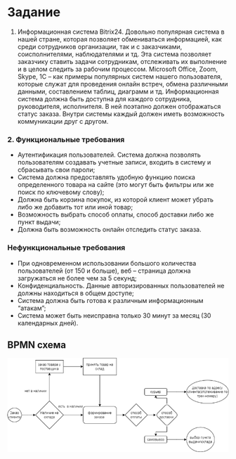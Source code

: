 # Задание #
1.	Информационная система Bitrix24. Довольно популярная система в нашей стране, которая позволяет обмениваться информацией, как среди сотрудников организации, так и с заказчиками, соисполнителями, наблюдателями и тд. Эта система позволяет заказчику ставить задачи сотрудникам, отслеживать их выполнение и в целом следить за рабочим процессом. 
Microsoft Office, Zoom, Skype, 1С – как примеры популярных систем нашего пользователя, которые служат для проведения онлайн встреч, обмена различными данными, составлением таблиц, диаграмм и тд.
Информационная система должна быть доступна для каждого сотрудника, руководителя, исполнителя. В ней поэтапно должен отображаться статус заказа. Внутри системы каждый должен иметь возможность коммуникации друг с другом. 
### 2.	Функциональные требования 
- Аутентификация пользователей. Система должна позволять пользователям создавать учетные записи, входить в систему и сбрасывать свои пароли; 
- Система должна предоставлять удобную функцию поиска определенного товара на сайте (это могут быть фильтры или же поиск по ключевому слову); 
- Должна быть корзина покупок, из которой клиент может убрать либо же добавить тот или иной товар; 
- Возможность выбрать способ оплаты, способ доставки либо же пункт выдачи;
- Должна быть возможность онлайн отследить статус заказа.
### Нефункциональные требования
- При одновременном использовании большого количества пользователей (от 150 и больше), веб – страница должна загружаться не более чем за 5 секунд;
- Конфиденциальность. Данные авторизированных пользователей не должны находиться в общем доступе; 
- Система должна быть готова к различным информационным “атакам”; 
- Система может быть неисправна только 30 минут за месяц (30 календарных дней).
## BPMN схема ##
![Diagram](https://github.com/pahan161/test/blob/main/bpmn.drawio.png)

